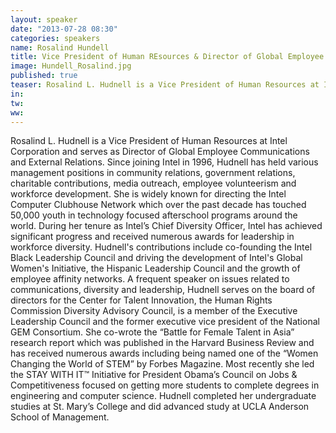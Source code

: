 ```yaml
---
layout: speaker
date: "2013-07-28 08:30"
categories: speakers
name: Rosalind Hundell
title: Vice President of Human REsources & Director of Global Employee Communications & External Relations, Intel Corporation
image: Hundell_Rosalind.jpg
published: true
teaser: Rosalind L. Hudnell is a Vice President of Human Resources at Intel Corporation and serves as Director of Global Employee Communications and External Relations.  Since joining Intel in 1996, Hudnell has held various management positions in community relations, government relations, charitable contributions, media outreach, employee volunteerism and workforce development. 
in:
tw:
ww: 
---
```

Rosalind L. Hudnell is a Vice President of Human Resources at Intel Corporation and serves as Director of Global Employee Communications and External Relations.  Since joining Intel in 1996, Hudnell has held various management positions in community relations, government relations, charitable contributions, media outreach, employee volunteerism and workforce development. She is widely known for directing the Intel Computer Clubhouse Network which over the past decade has touched 50,000 youth in technology focused afterschool programs around the world. During her tenure as Intel’s Chief Diversity Officer, Intel has achieved significant progress and received numerous awards for leadership in workforce diversity. Hudnell's contributions include co-founding the Intel Black Leadership Council and driving the development of Intel's Global Women's Initiative, the Hispanic Leadership Council and the growth of employee affinity networks. A frequent speaker on issues related to communications, diversity and leadership, Hudnell serves on the board of directors for the Center for Talent Innovation, the Human Rights Commission Diversity Advisory Council, is a member of the Executive Leadership Council and the former executive vice president of the National GEM Consortium. She co-wrote the “Battle for Female Talent in Asia” research report which was published in the Harvard Business Review and has received numerous awards including being named one of the “Women Changing the World of STEM” by Forbes Magazine.  Most recently she led the STAY WITH IT™ Initiative for President Obama’s Council on Jobs & Competitiveness focused on getting more students to complete degrees in engineering and computer science.  Hudnell completed her undergraduate studies at St. Mary’s College and did advanced study at UCLA Anderson School of Management.